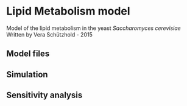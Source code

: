 # Lipid Metabolism model
Model of the lipid metabolism in the yeast *Saccharomyces cerevisiae*    
Written by Vera Schützhold - 2015    

## Model files 

## Simulation

## Sensitivity analysis
